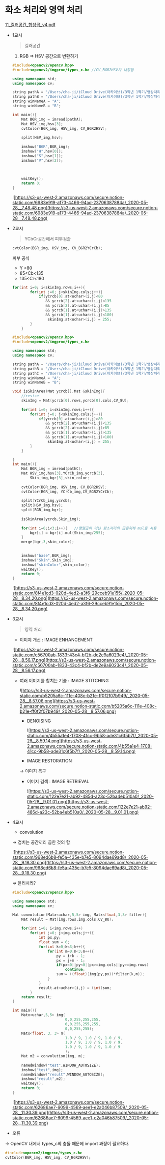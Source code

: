 # 화소 처리와 영역 처리

[11_컬러공간_합성곱_v4.pdf](https://s3-us-west-2.amazonaws.com/secure.notion-static.com/849ddbf3-114e-4fe7-ad18-d593b37707ce/11___v4.pdf)

- 1교시

    > 컬러공간

    1. RGB ⇒ HSV 공간으로 변환하기

    ```cpp
    #include<opencv2/opencv.hpp>
    #include<opencv2/imgproc/types_c.h> //CV_BGR2HSV가 내장됨

    using namespace std;
    using namespace cv;

    string pathA = "/Users/cha-ji/iCloud Drive(아카이브)/3학년 1학기/영상처리및실습(장원두)/Git/OpenCV_11Week/OpenCV_11Week/A.jpg";
    string pathB = "/Users/cha-ji/iCloud Drive(아카이브)/3학년 1학기/영상처리및실습(장원두)/Git/OpenCV_11Week/OpenCV_11Week/B.jpg";
    string winNameA = "A";
    string winNameB = "B";

    int main(){
        Mat BGR_img = imread(pathA);
        Mat HSV_img,hsv[3];
        cvtColor(BGR_img, HSV_img, CV_BGR2HSV);
        
        split(HSV_img,hsv);
        
        imshow("BGR",BGR_img);
        imshow("H",hsv[0]);
        imshow("S",hsv[1]);
        imshow("V",hsv[2]);
        
        
        
        waitKey();
        return 0;
    }
    ```

    ![https://s3-us-west-2.amazonaws.com/secure.notion-static.com/6983e919-a173-4466-94ad-23706387884a/_2020-05-28__7.48.48.png](https://s3-us-west-2.amazonaws.com/secure.notion-static.com/6983e919-a173-4466-94ad-23706387884a/_2020-05-28__7.48.48.png)

- 2교시

    > YCbCr공간에서 피부검출

    ```cpp
    cvtColor(BGR_img, HSV_img, CV_BGR2YCrCb);
    ```

    피부 공식

    - Y >80
    - 85<Cb<135
    - 135<Cr<180

    ```cpp
    for(int i=0; i<skinImg.rows;i++){
            for(int j=0; j<skinImg.cols;j++){
                if(ycrcb[0].at<uchar>(i,j)<80
                   && ycrcb[2].at<uchar>(i,j)<135
                   && ycrcb[2].at<uchar>(i,j)>85
                   && ycrcb[1].at<uchar>(i,j)>135
                   && ycrcb[1].at<uchar>(i,j)<180)
                    skinImg.at<uchar>(i,j) = 255;
            }
        }
    ```

    ```cpp
    #include<opencv2/opencv.hpp>
    #include<opencv2/imgproc/types_c.h>

    using namespace std;
    using namespace cv;

    string pathA = "/Users/cha-ji/iCloud Drive(아카이브)/3학년 1학기/영상처리및실습(장원두)/Git/OpenCV_11Week/OpenCV_11Week/A.jpg";
    string pathB = "/Users/cha-ji/iCloud Drive(아카이브)/3학년 1학기/영상처리및실습(장원두)/Git/OpenCV_11Week/OpenCV_11Week/B.jpg";
    string pathC = "/Users/cha-ji/iCloud Drive(아카이브)/3학년 1학기/영상처리및실습(장원두)/Git/OpenCV_11Week/OpenCV_11Week/Base.lproj/woman.jpg";
    string winNameA = "A";
    string winNameB = "B";

    void isSkinArea(Mat ycrcb[],Mat &skinImg){
        //resize
        skinImg = Mat(ycrcb[0].rows,ycrcb[0].cols,CV_8U);
        
        for(int i=0; i<skinImg.rows;i++){
            for(int j=0; j<skinImg.cols;j++){
                if(ycrcb[0].at<uchar>(i,j)>80
                   && ycrcb[2].at<uchar>(i,j)<135
                   && ycrcb[2].at<uchar>(i,j)>85
                   && ycrcb[1].at<uchar>(i,j)>135
                   && ycrcb[1].at<uchar>(i,j)<180)
                    skinImg.at<uchar>(i,j) = 255;
            }
        }

    }
    int main(){
        Mat BGR_img = imread(pathC);
        Mat HSV_img,hsv[3],YCrCb_img,ycrcb[3],
            Skin_img,bgr[3],skin_color;
        
        cvtColor(BGR_img, HSV_img, CV_BGR2HSV);
        cvtColor(BGR_img, YCrCb_img,CV_BGR2YCrCb);
        
        split(YCrCb_img,ycrcb);
        split(HSV_img,hsv);
        split(BGR_img,bgr);
        
        isSkinArea(ycrcb,Skin_img);
        
        for(int i=0;i<3;i++){   //행렬곱이 아닌 원소끼리의 곱을위해 mul을 사용
            bgr[i] = bgr[i].mul(Skin_img/255);
        }
        merge(bgr,3,skin_color);
        
        
        imshow("base",BGR_img);
        imshow("Skin",Skin_img);
        imshow("skinColor",skin_color);
        waitKey();
        return 0;
    }
    ```

    ![https://s3-us-west-2.amazonaws.com/secure.notion-static.com/8f4e1cd3-020d-4ed2-a3f6-29cceb91e155/_2020-05-28__8.34.20.png](https://s3-us-west-2.amazonaws.com/secure.notion-static.com/8f4e1cd3-020d-4ed2-a3f6-29cceb91e155/_2020-05-28__8.34.20.png)

- 3교시

    > 영역 처리

    - 이미지 개선 : IMAGE ENHANCEMENT

    ![https://s3-us-west-2.amazonaws.com/secure.notion-static.com/c56700ab-1833-43c4-bf2b-de2e9a6023c4/_2020-05-28__8.56.17.png](https://s3-us-west-2.amazonaws.com/secure.notion-static.com/c56700ab-1833-43c4-bf2b-de2e9a6023c4/_2020-05-28__8.56.17.png)

    - 여러 이미지를 합치는 기술 : IMAGE STITCHING

        ![https://s3-us-west-2.amazonaws.com/secure.notion-static.com/b5205a6c-111e-408c-b21e-ff0f2f07b949/_2020-05-28__8.57.06.png](https://s3-us-west-2.amazonaws.com/secure.notion-static.com/b5205a6c-111e-408c-b21e-ff0f2f07b949/_2020-05-28__8.57.06.png)

        - DENOISING

            ![https://s3-us-west-2.amazonaws.com/secure.notion-static.com/4b55a1e4-1708-41cc-9b58-ade31c6f5b7f/_2020-05-28__8.59.14.png](https://s3-us-west-2.amazonaws.com/secure.notion-static.com/4b55a1e4-1708-41cc-9b58-ade31c6f5b7f/_2020-05-28__8.59.14.png)

        - IMAGE RESTORATION

        → 이미지 복구

        - 이미지 검색 : IMAGE RETRIEVAL

            ![https://s3-us-west-2.amazonaws.com/secure.notion-static.com/122e7e21-ab92-485d-a23c-52ba4eb510a0/_2020-05-28__9.01.01.png](https://s3-us-west-2.amazonaws.com/secure.notion-static.com/122e7e21-ab92-485d-a23c-52ba4eb510a0/_2020-05-28__9.01.01.png)

- 4교시
    - convolution

    → 겹치는 공간끼리 곱한 것의 합

    ![https://s3-us-west-2.amazonaws.com/secure.notion-static.com/968ed6b8-fe5a-435e-b7e5-8094dae69ad8/_2020-05-28__9.18.30.png](https://s3-us-west-2.amazonaws.com/secure.notion-static.com/968ed6b8-fe5a-435e-b7e5-8094dae69ad8/_2020-05-28__9.18.30.png)

    ⇒ 블러처리?

    ```cpp
    #include<opencv2/opencv.hpp>

    using namespace std;
    using namespace cv;

    Mat convolution(Matx<uchar,5,5> img, Matx<float,3,3> filter){
        Mat result = Mat(img.rows,img.cols,CV_8U);
        
        for(int i=0; i<img.rows;i++)
            for(int j=0; j<img.cols;j++){
                int px,py;
                float sum = 0;
                for(int k=0;k<3;k++){
                    for(int m=0;m<3;m++){
                        py = i+k - 1;
                        px = j+m - 1;
                        if(px<0||py<0||px>=img.cols||py>=img.rows)
                            continue;
                        sum+= ((float)(img(py,px))*filter(k,m));
                    }
                }
                result.at<uchar>(i,j) = (int)sum;
            }
        return result;
    }

    int main(){
        Matx<uchar,5,5> img(
                            0,0,255,255,255,
                            0,0,255,255,255,
                            0,0,255,255);
        Matx<float, 3, 3> m(
                            1.0 / 9, 1.0 / 9, 1.0 / 9,
                            1.0 / 9, 1.0 / 9, 1.0 / 9,
                            1.0 / 9, 1.0 / 9, 1.0 / 9
                            );
        Mat m2 = convolution(img, m);
        
        namedWindow("test",WINDOW_AUTOSIZE);
        imshow("test",img);
        namedWindow("result",WINDOW_AUTOSIZE);
        imshow("result",m2);
        waitKey();
        return 0;
    }
    ```

    ![https://s3-us-west-2.amazonaws.com/secure.notion-static.com/62686ae7-6099-4569-aee1-e2a046b87509/_2020-05-28__11.30.39.png](https://s3-us-west-2.amazonaws.com/secure.notion-static.com/62686ae7-6099-4569-aee1-e2a046b87509/_2020-05-28__11.30.39.png)

- 오류

→ OpenCV 내에서 types_c의 충돌 때문에 import 과정이 필요하다.

```cpp
#include<opencv2/imgproc/types_c.h>
cvtColor(BGR_img, HSV_img, CV_BGR2HSV);
```
